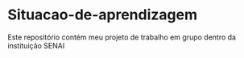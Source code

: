 # Situacao-de-aprendizagem
Este repositório contém meu projeto de trabalho em grupo dentro da instituição SENAI
